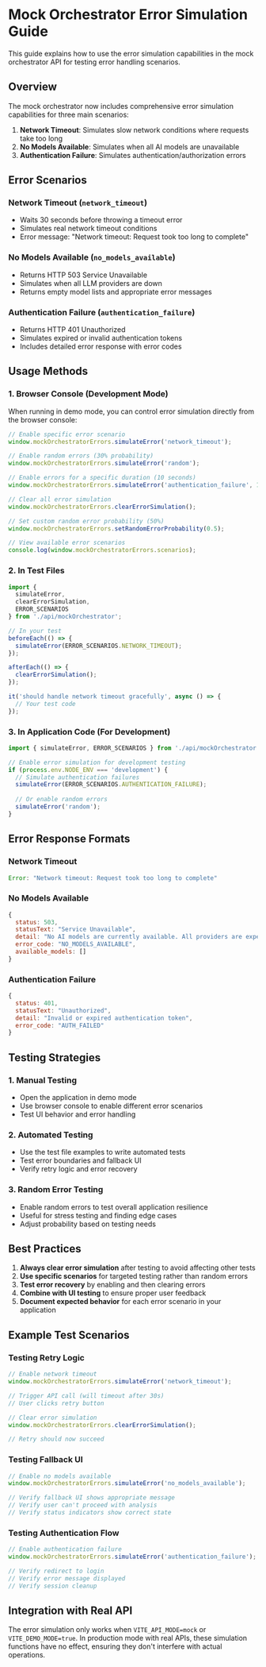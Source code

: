 # Mock Orchestrator Error Simulation Guide

This guide explains how to use the error simulation capabilities in the mock orchestrator API for testing error handling scenarios.

## Overview

The mock orchestrator now includes comprehensive error simulation capabilities for three main scenarios:

1. **Network Timeout**: Simulates slow network conditions where requests take too long
2. **No Models Available**: Simulates when all AI models are unavailable
3. **Authentication Failure**: Simulates authentication/authorization errors

## Error Scenarios

### Network Timeout (`network_timeout`)
- Waits 30 seconds before throwing a timeout error
- Simulates real network timeout conditions
- Error message: "Network timeout: Request took too long to complete"

### No Models Available (`no_models_available`)
- Returns HTTP 503 Service Unavailable
- Simulates when all LLM providers are down
- Returns empty model lists and appropriate error messages

### Authentication Failure (`authentication_failure`)
- Returns HTTP 401 Unauthorized
- Simulates expired or invalid authentication tokens
- Includes detailed error response with error codes

## Usage Methods

### 1. Browser Console (Development Mode)

When running in demo mode, you can control error simulation directly from the browser console:

```javascript
// Enable specific error scenario
window.mockOrchestratorErrors.simulateError('network_timeout');

// Enable random errors (30% probability)
window.mockOrchestratorErrors.simulateError('random');

// Enable errors for a specific duration (10 seconds)
window.mockOrchestratorErrors.simulateError('authentication_failure', 10000);

// Clear all error simulation
window.mockOrchestratorErrors.clearErrorSimulation();

// Set custom random error probability (50%)
window.mockOrchestratorErrors.setRandomErrorProbability(0.5);

// View available error scenarios
console.log(window.mockOrchestratorErrors.scenarios);
```

### 2. In Test Files

```javascript
import { 
  simulateError, 
  clearErrorSimulation, 
  ERROR_SCENARIOS 
} from './api/mockOrchestrator';

// In your test
beforeEach(() => {
  simulateError(ERROR_SCENARIOS.NETWORK_TIMEOUT);
});

afterEach(() => {
  clearErrorSimulation();
});

it('should handle network timeout gracefully', async () => {
  // Your test code
});
```

### 3. In Application Code (For Development)

```javascript
import { simulateError, ERROR_SCENARIOS } from './api/mockOrchestrator';

// Enable error simulation for development testing
if (process.env.NODE_ENV === 'development') {
  // Simulate authentication failures
  simulateError(ERROR_SCENARIOS.AUTHENTICATION_FAILURE);
  
  // Or enable random errors
  simulateError('random');
}
```

## Error Response Formats

### Network Timeout
```javascript
Error: "Network timeout: Request took too long to complete"
```

### No Models Available
```javascript
{
  status: 503,
  statusText: "Service Unavailable",
  detail: "No AI models are currently available. All providers are experiencing issues.",
  error_code: "NO_MODELS_AVAILABLE",
  available_models: []
}
```

### Authentication Failure
```javascript
{
  status: 401,
  statusText: "Unauthorized",
  detail: "Invalid or expired authentication token",
  error_code: "AUTH_FAILED"
}
```

## Testing Strategies

### 1. Manual Testing
- Open the application in demo mode
- Use browser console to enable different error scenarios
- Test UI behavior and error handling

### 2. Automated Testing
- Use the test file examples to write automated tests
- Test error boundaries and fallback UI
- Verify retry logic and error recovery

### 3. Random Error Testing
- Enable random errors to test overall application resilience
- Useful for stress testing and finding edge cases
- Adjust probability based on testing needs

## Best Practices

1. **Always clear error simulation** after testing to avoid affecting other tests
2. **Use specific scenarios** for targeted testing rather than random errors
3. **Test error recovery** by enabling and then clearing errors
4. **Combine with UI testing** to ensure proper user feedback
5. **Document expected behavior** for each error scenario in your application

## Example Test Scenarios

### Testing Retry Logic
```javascript
// Enable network timeout
window.mockOrchestratorErrors.simulateError('network_timeout');

// Trigger API call (will timeout after 30s)
// User clicks retry button

// Clear error simulation
window.mockOrchestratorErrors.clearErrorSimulation();

// Retry should now succeed
```

### Testing Fallback UI
```javascript
// Enable no models available
window.mockOrchestratorErrors.simulateError('no_models_available');

// Verify fallback UI shows appropriate message
// Verify user can't proceed with analysis
// Verify status indicators show correct state
```

### Testing Authentication Flow
```javascript
// Enable authentication failure
window.mockOrchestratorErrors.simulateError('authentication_failure');

// Verify redirect to login
// Verify error message displayed
// Verify session cleanup
```

## Integration with Real API

The error simulation only works when `VITE_API_MODE=mock` or `VITE_DEMO_MODE=true`. In production mode with real APIs, these simulation functions have no effect, ensuring they don't interfere with actual operations.
